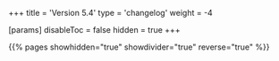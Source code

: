 +++
title = 'Version 5.4'
type = 'changelog'
weight = -4

[params]
  disableToc = false
  hidden = true
+++

{{% pages showhidden="true" showdivider="true" reverse="true" %}}

